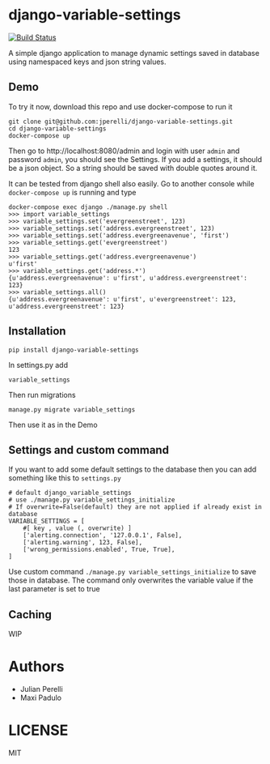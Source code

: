 # django-variable-settings

[![Build Status](https://travis-ci.org/jperelli/django-variable-settings.svg?branch=master)](https://travis-ci.org/jperelli/django-variable-settings)


A simple django application to manage dynamic settings saved in database using namespaced keys and json string values.

## Demo

To try it now, download this repo and use docker-compose to run it

    git clone git@github.com:jperelli/django-variable-settings.git
    cd django-variable-settings
    docker-compose up

Then go to http://localhost:8080/admin and login with user `admin` and password `admin`, you should see the Settings. If you add a settings, it should be a json object. So a string should be saved with double quotes around it.

It can be tested from django shell also easily. Go to another console while `docker-compose up` is running and type

    docker-compose exec django ./manage.py shell
    >>> import variable_settings
    >>> variable_settings.set('evergreenstreet', 123)
    >>> variable_settings.set('address.evergreenstreet', 123)
    >>> variable_settings.set('address.evergreenavenue', 'first')
    >>> variable_settings.get('evergreenstreet')
    123
    >>> variable_settings.get('address.evergreenavenue')
    u'first'
    >>> variable_settings.get('address.*')
    {u'address.evergreenavenue': u'first', u'address.evergreenstreet': 123}
    >>> variable_settings.all()
    {u'address.evergreenavenue': u'first', u'evergreenstreet': 123, u'address.evergreenstreet': 123}

## Installation

    pip install django-variable-settings

In settings.py add

    variable_settings

Then run migrations

    manage.py migrate variable_settings

Then use it as in the Demo

## Settings and custom command

If you want to add some default settings to the database then you can add something like this to `settings.py`

    # default django_variable_settings
    # use ./manage.py variable_settings_initialize
    # If overwrite=False(default) they are not applied if already exist in database
    VARIABLE_SETTINGS = [
        #[ key , value (, overwrite) ]
        ['alerting.connection', '127.0.0.1', False],
        ['alerting.warning', 123, False],
        ['wrong_permissions.enabled', True, True],
    ]

Use custom command `./manage.py variable_settings_initialize` to save those in database. The command only overwrites the variable value if the last parameter is set to true

## Caching

WIP

# Authors

 - Julian Perelli
 - Maxi Padulo

# LICENSE

MIT
